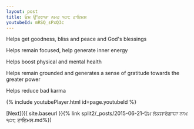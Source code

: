 ```yaml
---
layout: post
title: ਓਮ ਉੱਤਰਾਯਾ ਨਮਹ ੧੦੮ ਟਾਇਮਸ
youtubeId: mRSQ_sPxQ3c
---
```

 
 
Helps get goodness, bliss and peace and God's blessings
 
Helps remain focused, help generate inner energy 
 
Helps boost physical and mental health 
 
Helps remain grounded and generates a sense of gratitude towards the greater power 
 
Helps reduce bad karma
 
 
 
 


{% include youtubePlayer.html id=page.youtubeId %}
 
[Next]({{ site.baseurl }}{% link  split2/_posts/2015-06-21-ਓਮ ਲੋਕਸਾਰੰਗਾਯਾ ਨਾਮ ੧੦੮ ਟਾਇਮਸ.md%})
 
